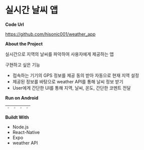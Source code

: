 # 실시간 날씨 앱
**Code Url**

https://github.com/hisonic001/weather_app



**About the Project**

실시간으로 지역의 날씨를 파악하여 사용자에게 제공하는 앱

구현하고 싶은 기능

- 접속하는 기기의 GPS 정보를 제공 동의 받아 자동으로 현재 지역 설정
- 제공된 정보를 바탕으로 weather API를 통해 날씨 정보 받기
- User에게 간단한 UI를 통해 지역, 날씨, 온도, 간단한 코멘트 전달



**Run on Android**

| <img src="C:\Users\hison\Documents\카카오톡 받은 파일\KakaoTalk_20211014_141526592.jpg" style="zoom:25%;" /> | <img src="C:\Users\hison\Documents\카카오톡 받은 파일\KakaoTalk_20211014_141518937.jpg" style="zoom:25%;" /> | <img src="C:\Users\hison\Documents\카카오톡 받은 파일\KakaoTalk_20211014_143835522.jpg" style="zoom:25%;" /> | <img src="C:\Users\hison\Documents\카카오톡 받은 파일\KakaoTalk_20211014_144209314.jpg" style="zoom:25%;" /> |
| ------------------------------------------------------------ | ------------------------------------------------------------ | ------------------------------------------------------------ | ------------------------------------------------------------ |



**Buildt With**

- Node.js
- React-Native
- Expo
- weather API

